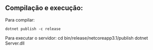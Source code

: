 ## Compilação e execução: 

Para compilar: 
    
    dotnet publish -c release 
   
   
Para executar o servidor: 
    cd bin/release/netcoreapp3.1/publish
    dotnet Server.dll
    
